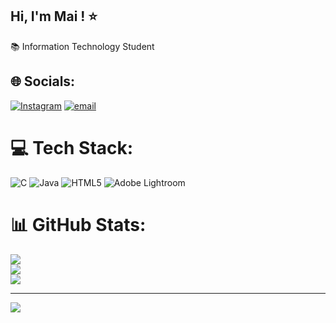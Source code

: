 ## Hi, I'm Mai ! ⭐

📚 Information Technology Student



## 🌐 Socials:
[![Instagram](https://img.shields.io/badge/Instagram-%23E4405F.svg?logo=Instagram&logoColor=white)](https://instagram.com/maionneise) [![email](https://img.shields.io/badge/Email-D14836?logo=gmail&logoColor=white)](mailto:ladyjhamaicagillo21@gmail.com) 

# 💻 Tech Stack:
![C](https://img.shields.io/badge/c-%2300599C.svg?style=for-the-badge&logo=c&logoColor=white) ![Java](https://img.shields.io/badge/java-%23ED8B00.svg?style=for-the-badge&logo=openjdk&logoColor=white) ![HTML5](https://img.shields.io/badge/html5-%23E34F26.svg?style=for-the-badge&logo=html5&logoColor=white) ![Adobe Lightroom](https://img.shields.io/badge/Adobe%20Lightroom-31A8FF.svg?style=for-the-badge&logo=Adobe%20Lightroom&logoColor=white)
# 📊 GitHub Stats:
![](https://github-readme-stats.vercel.app/api?username=maionneise&theme=aura&hide_border=false&include_all_commits=false&count_private=false)<br/>
![](https://nirzak-streak-stats.vercel.app/?user=maionneise&theme=aura&hide_border=false)<br/>
![](https://github-readme-stats.vercel.app/api/top-langs/?username=maionneise&theme=aura&hide_border=false&include_all_commits=false&count_private=false&layout=compact)

---
[![](https://visitcount.itsvg.in/api?id=maionneise&icon=9&color=11)](https://visitcount.itsvg.in)

<!-- Proudly created with GPRM ( https://gprm.itsvg.in ) -->
